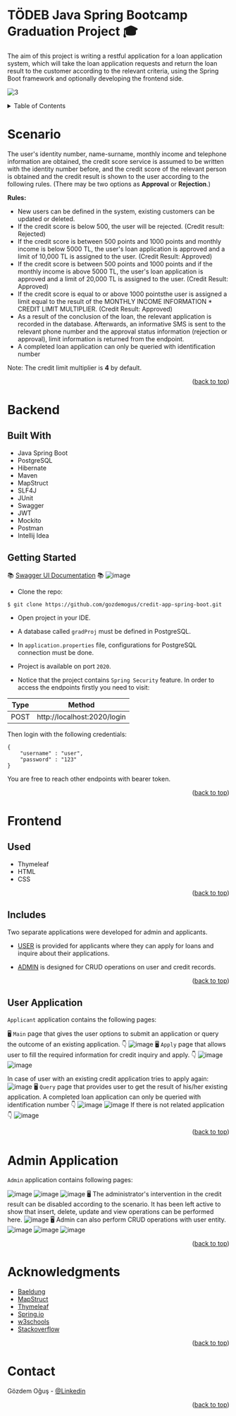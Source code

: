 <a name="readme-top"></a>
# TÖDEB Java Spring Bootcamp Graduation Project :mortar_board:
The aim of this project is writing a restful application for a loan application system, which will take the loan application requests and return the loan result to the customer according to the relevant criteria, using the Spring Boot framework and optionally developing the frontend side.

![3](https://user-images.githubusercontent.com/107196935/184552418-d0d0d1ce-0f25-4cf0-bdb5-386d700044cb.jpeg)

<!-- TABLE OF CONTENTS -->
<details>
  <summary>Table of Contents</summary>
  <ol>
    <li>
      <a href="#scenario">Scenario</a>
    </li>
    <li>
      <a href="#back-end">Backend</a>
      <ul>
        <li><a href="#built-with">Built With</a></li>
                <li><a href="#getting-started">Getting Started</a></li>
      </ul>
    </li>
    <li><a href="#front-end">Frontend</a>
      <ul>
    <li><a href="#used">Used</a></li>
         <li><a href="#includes">Includes</a></li>
         <li><a href="#user-application">User Application</a></li>
         <li><a href="#admin-application">Admin Application</a></li>
      </ul>
    </li>
    <li><a href="#acknowledgments">Acknowledgments</a></li>
    <li><a href="#contact">Contact</a></li>
  </ol>
</details>

# Scenario
The user's identity number, name-surname, monthly income and telephone information are obtained, the credit score service is assumed to be written with the identity number before, and the credit score of the relevant person is obtained and the credit result is shown to the user according to the following rules.
(There may be two options as **Approval** or **Rejection**.)

**Rules:**
- New users can be defined in the system, existing customers can be updated or deleted. 
- If the credit score is below 500, the user will be rejected. (Credit result: Rejected) 
- If the credit score is between 500 points and 1000 points and monthly income is below 5000 TL, the user's loan application is approved and a limit of 10,000 TL is assigned to the user. (Credit Result: Approved)
- If the credit score is between 500 points and 1000 points and if the monthly income is above 5000 TL, the user's loan application is approved and a limit of 20,000 TL is assigned to the user. (Credit Result: Approved)
- If the credit score is equal to or above 1000 pointsthe user is assigned a limit equal to the result of the MONTHLY INCOME INFORMATION * CREDIT LIMIT MULTIPLIER. (Credit Result: Approved)
- As a result of the conclusion of the loan, the relevant application is recorded in the database. Afterwards, an informative SMS is sent to the relevant phone number and the approval status information (rejection or approval), limit information is returned from the endpoint.
- A completed loan application can only be queried with identification number

Note: The credit limit multiplier is **4** by default.

<p align="right">(<a href="#readme-top">back to top</a>)</p>

# Backend
## Built With

- Java Spring Boot
- PostgreSQL
- Hibernate
- Maven
- MapStruct
- SLF4J
- JUnit
- Swagger
- JWT
- Mockito
- Postman
- Intellij Idea

## Getting Started

:books: [Swagger UI Documentation](http://localhost:2020/swagger-ui/index.html?configUrl=/openapi/swagger-config) :books:
![image](https://user-images.githubusercontent.com/107196935/184547558-f7130145-4083-4799-8868-1b613b2aa14c.png)

- Clone the repo:
```
$ git clone https://github.com/gozdemogus/credit-app-spring-boot.git
```
- Open project in your IDE.

- A database called ```gradProj``` must be defined in PostgreSQL.

- In ```application.properties``` file, configurations for PostgreSQL connection must be done.

- Project is available on port ```2020```.

- Notice that the project contains ```Spring Security``` feature. In order to access the endpoints firstly you need to visit:

| Type | Method |
| ------ | ------ |
| POST | http://localhost:2020/login |

Then login with the following credentials: 
```
{
    "username" : "user",
    "password" : "123"
}
```
You are free to reach other endpoints with bearer token.

<p align="right">(<a href="#readme-top">back to top</a>)</p>

# Frontend

## Used
- Thymeleaf
- HTML
- CSS
<p align="right">(<a href="#readme-top">back to top</a>)</p>

## Includes

Two separate applications were developed for admin and applicants. 

- [USER](http://localhost:2020/credit/ui/main) is provided for applicants where they can apply for loans and inquire about their applications.

- [ADMIN](http://localhost:2020/credit-admin/ui/main) is designed for CRUD operations on user and credit records.
<p align="right">(<a href="#readme-top">back to top</a>)</p>

## User Application
```Applicant``` application contains the following pages:

:desktop_computer: ```Main``` page that gives the user options to submit an application or query the outcome of an existing application. :point_down:
![image](https://user-images.githubusercontent.com/107196935/183636225-cade30b6-f189-4a0b-93f5-73a4ee7c5a75.png)
:desktop_computer: ```Apply``` page that allows user to fill the required information for credit inquiry and apply. :point_down:
![image](https://user-images.githubusercontent.com/107196935/184553073-84de652a-04f8-4256-9f1a-11f63e993a03.png)
![image](https://user-images.githubusercontent.com/107196935/183638031-16ffd6e6-e0d2-48f7-8654-ab09b52854c0.png)

In case of user with an existing credit application tries to apply again:
![image](https://user-images.githubusercontent.com/107196935/183637461-13fa4b94-15c4-4517-b039-b47dba73ba98.png)
:desktop_computer: ```Query``` page that provides user to get the result of his/her existing application. A completed loan application can only be queried with identification number :point_down:
![image](https://user-images.githubusercontent.com/107196935/183636989-31764f55-4705-4c24-b0c6-49924a734369.png)
![image](https://user-images.githubusercontent.com/107196935/184073790-e766b24b-5172-4d54-9a4f-6f9550fb06a9.png)
If there is not related application :point_down:
![image](https://user-images.githubusercontent.com/107196935/184073566-fceb71cb-f30d-4221-a5fa-bc8dca468893.png)

<p align="right">(<a href="#readme-top">back to top</a>)</p>

# Admin Application
```Admin``` application contains following pages:

![image](https://user-images.githubusercontent.com/107196935/184548506-4585c1fe-0e65-4aa5-b561-54da36b74bac.png)
![image](https://user-images.githubusercontent.com/107196935/184324932-58ab9068-1ad8-4cf9-9e5e-2ede0b87e818.png)
![image](https://user-images.githubusercontent.com/107196935/184323072-414bfd8a-6814-4e53-a380-68165dd43c6c.png)
:desktop_computer: The administrator's intervention in the credit result can be disabled according to the scenario. It has been left active to show that insert, delete, update and view operations can be performed here.
![image](https://user-images.githubusercontent.com/107196935/184324970-410a2b89-a266-4de3-a6b6-cd2e712cd820.png)
:desktop_computer: Admin can also perform CRUD operations with user entity.
![image](https://user-images.githubusercontent.com/107196935/184327031-e9c807d3-c679-48f5-ab0d-c4ceca994114.png)
![image](https://user-images.githubusercontent.com/107196935/184338787-ca77f515-6616-4d73-80b9-a697ad9da10c.png)
![image](https://user-images.githubusercontent.com/107196935/184357676-ea737172-2cb5-4d9f-a600-5a1539df3455.png)
<p align="right">(<a href="#readme-top">back to top</a>)</p>

# Acknowledgments

* [Baeldung](https://www.baeldung.com/rest-with-spring-series)
* [MapStruct](https://mapstruct.org/)
* [Thymeleaf](https://www.thymeleaf.org/documentation.html)
* [Spring.io](https://spring.io/guides/gs/maven/)
* [w3schools](https://www.w3schools.com/)
* [Stackoverflow](https://stackoverflow.com/)

<p align="right">(<a href="#readme-top">back to top</a>)</p>

# Contact

Gözdem Oğuş - [@Linkedin](https://www.linkedin.com/in/gozdemogus/) 

<p align="right">(<a href="#readme-top">back to top</a>)</p>
